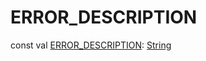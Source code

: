 # ERROR_DESCRIPTION


const val [ERROR_DESCRIPTION](-e-r-r-o-r_-d-e-s-c-r-i-p-t-i-o-n.md): [String](https://kotlinlang.org/api/latest/jvm/stdlib/kotlin/-string/index.html)
